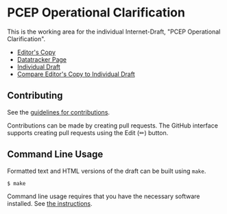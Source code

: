 # PCEP Operational Clarification

This is the working area for the individual Internet-Draft, "PCEP Operational Clarification".

* [Editor's Copy](https://astone282.github.io/draft-koldychev-pce-operational/#go.draft-koldychev-pce-operational.html)
* [Datatracker Page](https://datatracker.ietf.org/doc/draft-koldychev-pce-operational)
* [Individual Draft](https://datatracker.ietf.org/doc/html/draft-koldychev-pce-operational)
* [Compare Editor's Copy to Individual Draft](https://astone282.github.io/draft-koldychev-pce-operational/#go.draft-koldychev-pce-operational.diff)


## Contributing

See the
[guidelines for contributions](https://github.com/astone282/draft-koldychev-pce-operational/blob/main/CONTRIBUTING.md).

Contributions can be made by creating pull requests.
The GitHub interface supports creating pull requests using the Edit (✏) button.


## Command Line Usage

Formatted text and HTML versions of the draft can be built using `make`.

```sh
$ make
```

Command line usage requires that you have the necessary software installed.  See
[the instructions](https://github.com/martinthomson/i-d-template/blob/main/doc/SETUP.md).

